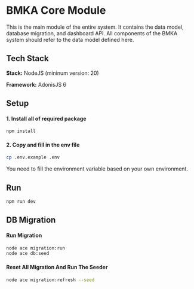 
# BMKA Core Module

This is the main module of the entire system. It contains the data model, database migration, and dashboard API. All components of the BMKA system should refer to the data model defined here.


## Tech Stack

**Stack:** NodeJS (mininum version: 20)

**Framework:** AdonisJS 6


## Setup

#### 1. Install all of required package

```bash
npm install
```
    
#### 2. Copy and fill in the env file

```bash
cp .env.example .env
```
You need to fill the environment variable based on your own environment.

## Run

```bash
npm run dev
```

## DB Migration

#### Run Migration

```bash
node ace migration:run 
node ace db:seed
```

#### Reset All Migration And Run The Seeder

```bash
node ace migration:refresh --seed
```